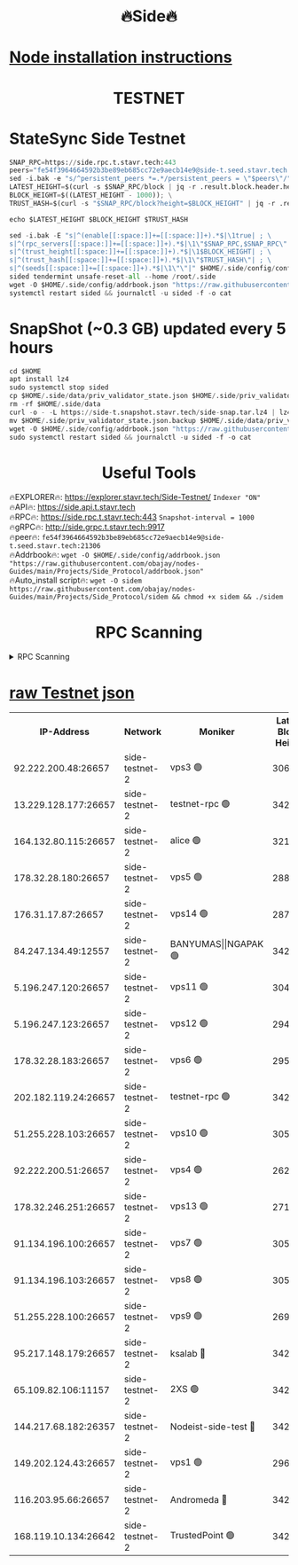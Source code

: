 <h1 align="center"> 🔥Side🔥</h1>

[Node installation instructions](https://github.com/obajay/nodes-Guides/tree/main/Projects/Side_Protocol)
=

<h1 align="center"> TESTNET</h1>

# StateSync Side Testnet
```python
SNAP_RPC=https://side.rpc.t.stavr.tech:443
peers="fe54f3964664592b3be89eb685cc72e9aecb14e9@side-t.seed.stavr.tech:21306"
sed -i.bak -e "s/^persistent_peers *=.*/persistent_peers = \"$peers\"/" $HOME/.side/config/config.toml
LATEST_HEIGHT=$(curl -s $SNAP_RPC/block | jq -r .result.block.header.height); \
BLOCK_HEIGHT=$((LATEST_HEIGHT - 1000)); \
TRUST_HASH=$(curl -s "$SNAP_RPC/block?height=$BLOCK_HEIGHT" | jq -r .result.block_id.hash)

echo $LATEST_HEIGHT $BLOCK_HEIGHT $TRUST_HASH

sed -i.bak -E "s|^(enable[[:space:]]+=[[:space:]]+).*$|\1true| ; \
s|^(rpc_servers[[:space:]]+=[[:space:]]+).*$|\1\"$SNAP_RPC,$SNAP_RPC\"| ; \
s|^(trust_height[[:space:]]+=[[:space:]]+).*$|\1$BLOCK_HEIGHT| ; \
s|^(trust_hash[[:space:]]+=[[:space:]]+).*$|\1\"$TRUST_HASH\"| ; \
s|^(seeds[[:space:]]+=[[:space:]]+).*$|\1\"\"|" $HOME/.side/config/config.toml
sided tendermint unsafe-reset-all --home /root/.side
wget -O $HOME/.side/config/addrbook.json "https://raw.githubusercontent.com/obajay/nodes-Guides/main/Projects/Side_Protocol/addrbook.json"
systemctl restart sided && journalctl -u sided -f -o cat
```
# SnapShot (~0.3 GB) updated every 5 hours
```python
cd $HOME
apt install lz4
sudo systemctl stop sided
cp $HOME/.side/data/priv_validator_state.json $HOME/.side/priv_validator_state.json.backup
rm -rf $HOME/.side/data
curl -o - -L https://side-t.snapshot.stavr.tech/side-snap.tar.lz4 | lz4 -c -d - | tar -x -C $HOME/.side --strip-components 2
mv $HOME/.side/priv_validator_state.json.backup $HOME/.side/data/priv_validator_state.json
wget -O $HOME/.side/config/addrbook.json "https://raw.githubusercontent.com/obajay/nodes-Guides/main/Projects/Side_Protocol/addrbook.json"
sudo systemctl restart sided && journalctl -u sided -f -o cat
```
 <h1 align="center"> Useful Tools</h1>
 
🔥EXPLORER🔥: https://explorer.stavr.tech/Side-Testnet/        `Indexer "ON"` \
🔥API🔥:      https://side.api.t.stavr.tech \
🔥RPC🔥:      https://side.rpc.t.stavr.tech:443              `Snapshot-interval = 1000` \
🔥gRPC🔥:     http://side.grpc.t.stavr.tech:9917 \
🔥peer🔥:     `fe54f3964664592b3be89eb685cc72e9aecb14e9@side-t.seed.stavr.tech:21306` \
🔥Addrbook🔥: ```wget -O $HOME/.side/config/addrbook.json "https://raw.githubusercontent.com/obajay/nodes-Guides/main/Projects/Side_Protocol/addrbook.json"``` \
🔥Auto_install script🔥:  `wget -O sidem https://raw.githubusercontent.com/obajay/nodes-Guides/main/Projects/Side_Protocol/sidem && chmod +x sidem && ./sidem`

<h1 align="center"> RPC Scanning</h1>

<details>
<summary>RPC Scanning</summary>

<h2 align="center"> We scan nodes in real time every 4 hours. And we provide the final result of RPC endpoints.
We cannot influence the operation of these nodes in any way. </h2>


```python
If Voting Power is higher than 0 --> then the Node is a validator of the network and may be subject to attack and be a potential threat to the chain.
```
```python
We marked such validators with a red symbol
```

</details>

[raw Testnet json](https://rpc-check.sidet.stavr.tech/sidet/rpc-sidet-result.json)
=


<table><tr><th>IP-Address</th><th>Network</th><th>Moniker</th><th>Latest Block Height</th><th>Earliest Block Height</th><th>Catching Up</th><th>Tx Index</th><th>Voting Power</th><th>Scan Time</th></tr><tr><td>92.222.200.48:26657</td><td>side-testnet-2</td><td>vps3 🟢</td><td>306758</td><td>1</td><td>False</td><td>on</td><td>0</td><td>2024-03-17T10:45:30.117407069UTC</td></tr><tr><td>13.229.128.177:26657</td><td>side-testnet-2</td><td>testnet-rpc 🟢</td><td>342861</td><td>1</td><td>False</td><td>on</td><td>0</td><td>2024-03-17T10:45:31.299425460UTC</td></tr><tr><td>164.132.80.115:26657</td><td>side-testnet-2</td><td>alice 🟢</td><td>321675</td><td>1</td><td>False</td><td>on</td><td>0</td><td>2024-03-17T10:45:32.281631547UTC</td></tr><tr><td>178.32.28.180:26657</td><td>side-testnet-2</td><td>vps5 🟢</td><td>288435</td><td>1</td><td>False</td><td>on</td><td>0</td><td>2024-03-17T10:45:33.047013121UTC</td></tr><tr><td>176.31.17.87:26657</td><td>side-testnet-2</td><td>vps14 🟢</td><td>287937</td><td>1</td><td>False</td><td>on</td><td>0</td><td>2024-03-17T10:45:33.819471780UTC</td></tr><tr><td>84.247.134.49:12557</td><td>side-testnet-2</td><td>BANYUMAS||NGAPAK 🟢</td><td>342862</td><td>1</td><td>False</td><td>off</td><td>0</td><td>2024-03-17T10:45:34.112850487UTC</td></tr><tr><td>5.196.247.120:26657</td><td>side-testnet-2</td><td>vps11 🟢</td><td>304612</td><td>1</td><td>False</td><td>on</td><td>0</td><td>2024-03-17T10:45:37.072490037UTC</td></tr><tr><td>5.196.247.123:26657</td><td>side-testnet-2</td><td>vps12 🟢</td><td>294821</td><td>1</td><td>False</td><td>on</td><td>0</td><td>2024-03-17T10:45:39.880449927UTC</td></tr><tr><td>178.32.28.183:26657</td><td>side-testnet-2</td><td>vps6 🟢</td><td>295919</td><td>1</td><td>False</td><td>on</td><td>0</td><td>2024-03-17T10:45:42.888794491UTC</td></tr><tr><td>202.182.119.24:26657</td><td>side-testnet-2</td><td>testnet-rpc 🟢</td><td>342864</td><td>1</td><td>False</td><td>on</td><td>0</td><td>2024-03-17T10:45:46.802257890UTC</td></tr><tr><td>51.255.228.103:26657</td><td>side-testnet-2</td><td>vps10 🟢</td><td>305753</td><td>1</td><td>False</td><td>on</td><td>0</td><td>2024-03-17T10:45:47.634794276UTC</td></tr><tr><td>92.222.200.51:26657</td><td>side-testnet-2</td><td>vps4 🟢</td><td>262258</td><td>1</td><td>False</td><td>on</td><td>0</td><td>2024-03-17T10:45:48.486808727UTC</td></tr><tr><td>178.32.246.251:26657</td><td>side-testnet-2</td><td>vps13 🟢</td><td>271546</td><td>1</td><td>False</td><td>on</td><td>0</td><td>2024-03-17T10:45:49.919421714UTC</td></tr><tr><td>91.134.196.100:26657</td><td>side-testnet-2</td><td>vps7 🟢</td><td>305245</td><td>1</td><td>False</td><td>on</td><td>0</td><td>2024-03-17T10:45:50.724239132UTC</td></tr><tr><td>91.134.196.103:26657</td><td>side-testnet-2</td><td>vps8 🟢</td><td>305737</td><td>1</td><td>False</td><td>on</td><td>0</td><td>2024-03-17T10:45:55.861357489UTC</td></tr><tr><td>51.255.228.100:26657</td><td>side-testnet-2</td><td>vps9 🟢</td><td>269765</td><td>1</td><td>False</td><td>on</td><td>0</td><td>2024-03-17T10:45:59.417297835UTC</td></tr><tr><td>95.217.148.179:26657</td><td>side-testnet-2</td><td>ksalab 🔴</td><td>342863</td><td>6001</td><td>False</td><td>off</td><td>72795</td><td>2024-03-17T10:45:43.219696954UTC</td></tr><tr><td>65.109.82.106:11157</td><td>side-testnet-2</td><td>2XS 🟢</td><td>342860</td><td>10001</td><td>False</td><td>off</td><td>0</td><td>2024-03-17T10:45:27.192410954UTC</td></tr><tr><td>144.217.68.182:26357</td><td>side-testnet-2</td><td>Nodeist-side-test 🔴</td><td>342864</td><td>123001</td><td>False</td><td>off</td><td>20063310</td><td>2024-03-17T10:45:49.107084391UTC</td></tr><tr><td>149.202.124.43:26657</td><td>side-testnet-2</td><td>vps1 🟢</td><td>296626</td><td>161001</td><td>False</td><td>on</td><td>0</td><td>2024-03-17T10:45:56.634676739UTC</td></tr><tr><td>116.203.95.66:26657</td><td>side-testnet-2</td><td>Andromeda 🔴</td><td>342863</td><td>181001</td><td>False</td><td>off</td><td>20067262</td><td>2024-03-17T10:45:42.130379364UTC</td></tr><tr><td>168.119.10.134:26642</td><td>side-testnet-2</td><td>TrustedPoint 🟢</td><td>342817</td><td>266001</td><td>False</td><td>off</td><td>0</td><td>2024-03-17T10:45:45.498785424UTC</td></tr></table>